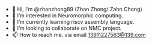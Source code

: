 - 👋 Hi, I’m @zhanzhong89 (Zhan Zhong/ Zahn Chong)
- 👀 I’m interested in Neuromorphic computing.
- 🌱 I’m currently learning riscv assembly language.
- 💞️ I’m looking to collaborate on NMC project.
- 📫 How to reach me. via email 13911227563@139.com

<!---
zhanzhong89/zhanzhong89 is a ✨ special ✨ repository because its `README.md` (this file) appears on your GitHub profile.
You can click the Preview link to take a look at your changes.
--->
